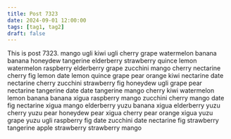 ```yaml
---
title: Post 7323
date: 2024-09-01 12:00:00
tags: [tag1, tag2]
draft: false
---
```

This is post 7323.
mango
ugli
kiwi
ugli
cherry
grape
watermelon
banana
banana
honeydew
tangerine
elderberry
strawberry
quince
lemon
watermelon
raspberry
elderberry
grape
zucchini
mango
cherry
nectarine
cherry
fig
lemon
date
lemon
quince
grape
pear
orange
kiwi
nectarine
date
nectarine
cherry
zucchini
strawberry
fig
honeydew
ugli
grape
pear
nectarine
tangerine
date
date
tangerine
mango
cherry
kiwi
watermelon
lemon
banana
banana
xigua
raspberry
mango
zucchini
cherry
mango
date
fig
nectarine
xigua
mango
elderberry
yuzu
banana
xigua
elderberry
yuzu
cherry
yuzu
pear
honeydew
pear
xigua
cherry
pear
orange
xigua
yuzu
grape
yuzu
ugli
raspberry
fig
date
zucchini
date
nectarine
fig
strawberry
tangerine
apple
strawberry
strawberry
mango
